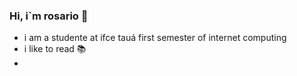 ### Hi, i`m rosario 👋

- i am a studente at ifce tauá first semester of internet computing
- i like to read 📚
- 

